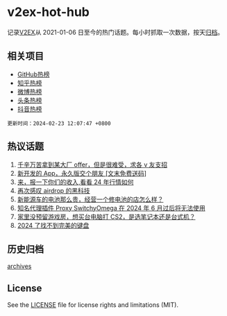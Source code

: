# v2ex-hot-hub

 记录[V2EX](https://www.v2ex.com/)从 2021-01-06 日至今的热门话题。每小时抓取一次数据，按天[归档](archives)。
 
 ## 相关项目

- [GitHub热榜](https://github.com/snaildev/github-hot-hub)
- [知乎热榜](https://github.com/snaildev/zhihu-hot-hub)
- [微博热榜](https://github.com/snaildev/weibo-hot-hub)
- [头条热榜](https://github.com/snaildev/toutiao-hot-hub)
- [抖音热榜](https://github.com/snaildev/douyin-hot-hub)


 `更新时间：2024-02-23 12:07:47 +0800`

## 热议话题

1. [千辛万苦拿到某大厂 offer，但是很难受，求各 v 友支招](https://www.v2ex.com/t/1017736)
1. [新开发的 App，永久版交个朋友 [文末免费送码]](https://www.v2ex.com/t/1017611)
1. [来，报一下你们的收入,看看 24 年行情如何](https://www.v2ex.com/t/1017616)
1. [再次感叹 airdrop 的黑科技](https://www.v2ex.com/t/1017486)
1. [新能源车的电池那么贵，经营一个修电池的店怎么样？](https://www.v2ex.com/t/1017490)
1. [知名代理插件 Proxy SwitchyOmega 在 2024 年 6 月过后将无法使用](https://www.v2ex.com/t/1017572)
1. [家里没预留游戏房，想买台电脑打 CS2，是选笔记本还是台式机？](https://www.v2ex.com/t/1017509)
1. [2024 了找不到完美的键盘](https://www.v2ex.com/t/1017710)

## 历史归档

[archives](archives)

## License

See the [LICENSE](LICENSE) file for license rights and limitations (MIT).
